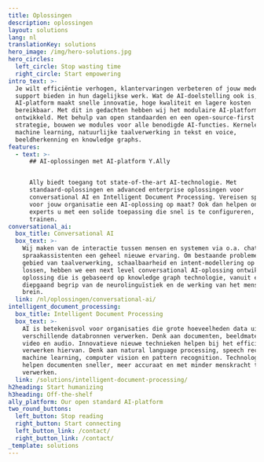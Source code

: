 ```yaml
---
title: Oplossingen
description: oplossingen
layout: solutions
lang: nl
translationKey: solutions
hero_image: /img/hero-solutions.jpg
hero_circles:
  left_circle: Stop wasting time
  right_circle: Start empowering
intro_text: >-
  Je wilt efficiëntie verhogen, klantervaringen verbeteren of jouw medewerkers
  support bieden in hun dagelijkse werk. Wat de AI-doelstelling ook is, een
  AI-platform maakt snelle innovatie, hoge kwaliteit en lagere kosten
  bereikbaar. Met dit in gedachten hebben wij het modulaire AI-platform Y.Ally
  ontwikkeld. Met behulp van open standaarden en een open-source-first
  strategie, bouwen we modules voor alle benodigde AI-functies. Kernelementen:
  machine learning, natuurlijke taalverwerking in tekst en voice,
  beeldherkenning en knowledge graphs.
features:
  - text: >-
      ## AI-oplossingen met AI-platform Y.Ally


      Ally biedt toegang tot state-of-the-art AI-technologie. Met
      standaard-oplossingen en advanced enterprise oplossingen voor
      conversational AI en Intelligent Document Processing. Vereisen specifieke
      voor jouw organisatie een AI-oplossing op maat? Ook dan helpen onze
      experts u met een solide toepassing die snel is te configureren, bouwen en
      trainen. 
conversational_ai:
  box_title: Conversational AI
  box_text: >-
    Wij maken van de interactie tussen mensen en systemen via o.a. chatbots en
    spraakassistenten een geheel nieuwe ervaring. Om bestaande problemen op het
    gebied van taalverwerking, schaalbaarheid en intent-modellering op te
    lossen, hebben we een next level conversational AI-oplossing ontwikkeld. Een
    oplossing die is gebaseerd op knowledge graph technologie, vanuit een
    diepgaand begrip van de neurolinguïstiek en de werking van het menselijk
    brein.
  link: /nl/oplossingen/conversational-ai/
intelligent_document_processing:
  box_title: Intelligent Document Processing
  box_text: >-
    AI is betekenisvol voor organisaties die grote hoeveelheden data uit veel
    verschillende databronnen verwerken. Denk aan documenten, beeldmateriaal,
    video en audio. Innovatieve nieuwe technieken helpen bij het efficiënt
    verwerken hiervan. Denk aan natural language processing, speech recognition,
    machine learning, computer vision en pattern recognition. Technologieën die
    helpen documenten sneller, meer accuraat en met minder menskracht te
    verwerken. 
  link: /solutions/intelligent-document-processing/
h2heading: Start humanizing
h3heading: Off-the-shelf
ally_platform: Our open standard AI-platform
two_round_buttons:
  left_button: Stop reading
  right_button: Start connecting
  left_button_link: /contact/
  right_button_link: /contact/
_template: solutions
---
```


